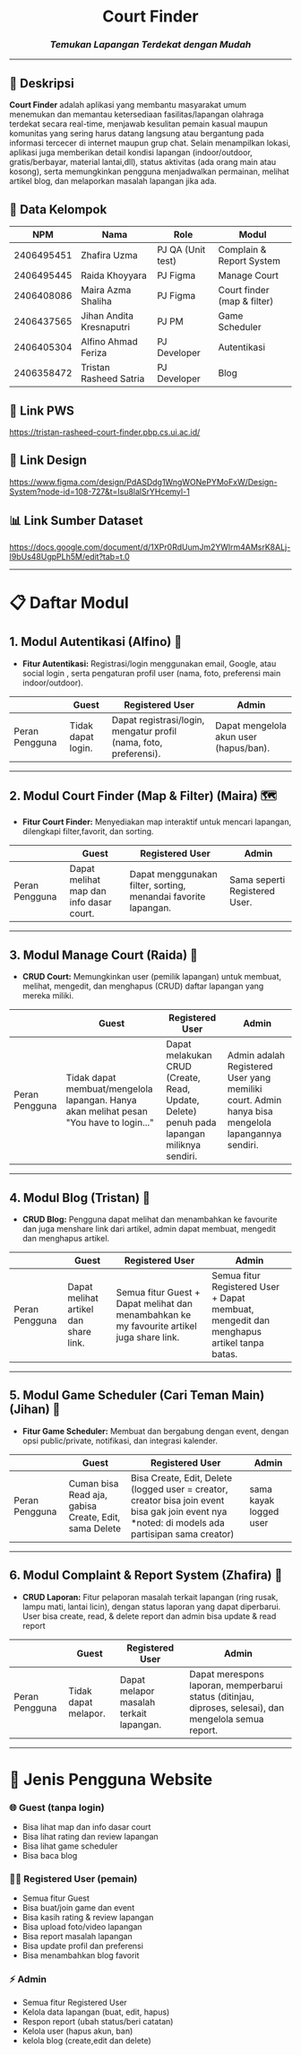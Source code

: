 <div align="center">

# Court Finder

### _Temukan Lapangan Terdekat dengan Mudah_

</div>

---

## 📝 Deskripsi

**Court Finder** adalah aplikasi yang membantu masyarakat umum menemukan dan memantau ketersediaan fasilitas/lapangan olahraga terdekat secara real-time, menjawab kesulitan pemain kasual maupun komunitas yang sering harus datang langsung atau bergantung pada informasi tercecer di internet maupun grup chat. Selain menampilkan lokasi, aplikasi juga memberikan detail kondisi lapangan (indoor/outdoor, gratis/berbayar, material lantai,dll), status aktivitas (ada orang main atau kosong), serta memungkinkan pengguna menjadwalkan permainan, melihat artikel blog, dan melaporkan masalah lapangan jika ada.

## 👥 Data Kelompok

| NPM        | Nama                     | Role              | Modul                       |
| ---------- | ------------------------ | ----------------- | --------------------------- |
| 2406495451 | Zhafira Uzma             | PJ QA (Unit test) | Complain & Report System    |
| 2406495445 | Raida Khoyyara           | PJ Figma          | Manage Court                |
| 2406408086 | Maira Azma Shaliha       | PJ Figma          | Court finder (map & filter) |
| 2406437565 | Jihan Andita Kresnaputri | PJ PM             | Game Scheduler              |
| 2406405304 | Alfino Ahmad Feriza      | PJ Developer      | Autentikasi                 |
| 2406358472 | Tristan Rasheed Satria   | PJ Developer      | Blog                        |

## 🔗 Link PWS

https://tristan-rasheed-court-finder.pbp.cs.ui.ac.id/

## 🎨 Link Design

https://www.figma.com/design/PdASDdg1WngWONePYMoFxW/Design-System?node-id=108-727&t=Isu8lalSrYHcemyl-1

## 📊 Link Sumber Dataset

https://docs.google.com/document/d/1XPr0RdUumJm2YWlrm4AMsrK8ALj-I9bUs48UgpPLh5M/edit?tab=t.0

---

# 📋 Daftar Modul

## 1. Modul Autentikasi (Alfino) 🔐

- **Fitur Autentikasi:** Registrasi/login menggunakan email, Google, atau social login , serta pengaturan profil user (nama, foto, preferensi main indoor/outdoor).

|                | Guest              | Registered User                                                   | Admin                                  |
| -------------- | ------------------ | ----------------------------------------------------------------- | -------------------------------------- |
| Peran Pengguna | Tidak dapat login. | Dapat registrasi/login, mengatur profil (nama, foto, preferensi). | Dapat mengelola akun user (hapus/ban). |

---

## 2. Modul Court Finder (Map & Filter) (Maira) 🗺️

- **Fitur Court Finder:** Menyediakan map interaktif untuk mencari lapangan, dilengkapi filter,favorit, dan sorting.

|                | Guest                                   | Registered User                                                | Admin                         |
| -------------- | --------------------------------------- | -------------------------------------------------------------- | ----------------------------- |
| Peran Pengguna | Dapat melihat map dan info dasar court. | Dapat menggunakan filter, sorting, menandai favorite lapangan. | Sama seperti Registered User. |

---

## 3. Modul Manage Court (Raida) 📍

- **CRUD Court:** Memungkinkan user (pemilik lapangan) untuk membuat, melihat, mengedit, dan menghapus (CRUD) daftar lapangan yang mereka miliki.

|                | Guest                                                                                   | Registered User                                                                           | Admin                                                                                             |
| -------------- | --------------------------------------------------------------------------------------- | ----------------------------------------------------------------------------------------- | ------------------------------------------------------------------------------------------------- |
| Peran Pengguna | Tidak dapat membuat/mengelola lapangan. Hanya akan melihat pesan "You have to login..." | Dapat melakukan CRUD (Create, Read, Update, Delete) penuh pada lapangan miliknya sendiri. | Admin adalah Registered User yang memiliki court. Admin hanya bisa mengelola lapangannya sendiri. |

---

## 4. Modul Blog (Tristan) 📒

- **CRUD Blog:** Pengguna dapat melihat dan menambahkan ke favourite dan juga menshare link dari artikel, admin dapat membuat, mengedit dan menghapus artikel.

|                | Guest                                 | Registered User                                                                            | Admin                                                                                    |
| -------------- | ------------------------------------- | ------------------------------------------------------------------------------------------ | ---------------------------------------------------------------------------------------- |
| Peran Pengguna | Dapat melihat artikel dan share link. | Semua fitur Guest + Dapat melihat dan menambahkan ke my favourite artikel juga share link. | Semua fitur Registered User + Dapat membuat, mengedit dan menghapus artikel tanpa batas. |

---

## 5. Modul Game Scheduler (Cari Teman Main) (Jihan) 🏀

- **Fitur Game Scheduler:** Membuat dan bergabung dengan event, dengan opsi public/private, notifikasi, dan integrasi kalender.

|                | Guest                                                 | Registered User                                                                                                                                   | Admin                  |
| -------------- | ----------------------------------------------------- | ------------------------------------------------------------------------------------------------------------------------------------------------- | ---------------------- |
| Peran Pengguna | Cuman bisa Read aja, gabisa Create, Edit, sama Delete | Bisa Create, Edit, Delete (logged user = creator, creator bisa join event bisa gak join event nya \*noted: di models ada partisipan sama creator) | sama kayak logged user |

---

## 6. Modul Complaint & Report System (Zhafira) 🚨

- **CRUD Laporan:** Fitur pelaporan masalah terkait lapangan (ring rusak, lampu mati, lantai licin), dengan status laporan yang dapat diperbarui. User bisa create, read, & delete report dan admin bisa update & read report

|                | Guest                | Registered User                         | Admin                                                                                                  |
| -------------- | -------------------- | --------------------------------------- | ------------------------------------------------------------------------------------------------------ |
| Peran Pengguna | Tidak dapat melapor. | Dapat melapor masalah terkait lapangan. | Dapat merespons laporan, memperbarui status (ditinjau, diproses, selesai), dan mengelola semua report. |

---

# 👤 Jenis Pengguna Website

### 🌐 Guest (tanpa login)

- Bisa lihat map dan info dasar court
- Bisa lihat rating dan review lapangan
- Bisa lihat game scheduler
- Bisa baca blog

### 🏃‍♂️ Registered User (pemain)

- Semua fitur Guest
- Bisa buat/join game dan event
- Bisa kasih rating & review lapangan
- Bisa upload foto/video lapangan
- Bisa report masalah lapangan
- Bisa update profil dan preferensi
- Bisa menambahkan blog favorit

### ⚡ Admin

- Semua fitur Registered User
- Kelola data lapangan (buat, edit, hapus)
- Respon report (ubah status/beri catatan)
- Kelola user (hapus akun, ban)
- kelola blog (create,edit dan delete)
